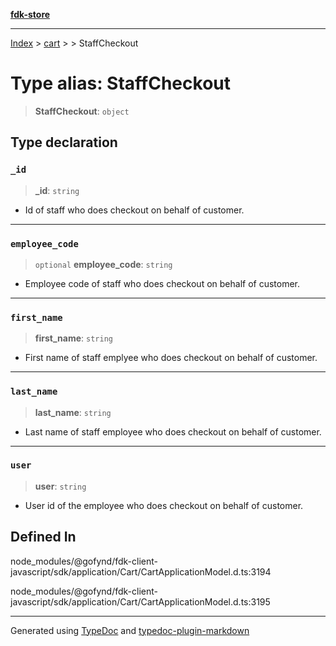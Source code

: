 [**fdk-store**](../../../README.md)
***

[Index](../../../API.md) > [cart](../../README.md) > [<internal>](../README.md) > StaffCheckout

# Type alias: StaffCheckout

> **StaffCheckout**: `object`

## Type declaration

### `_id`

> **\_id**: `string`

- Id of staff who does checkout on behalf of customer.

***

### `employee_code`

> `optional` **employee\_code**: `string`

- Employee code of staff who does checkout
on behalf of customer.

***

### `first_name`

> **first\_name**: `string`

- First name of staff emplyee who does checkout
on behalf of customer.

***

### `last_name`

> **last\_name**: `string`

- Last name of staff employee who does checkout
on behalf of customer.

***

### `user`

> **user**: `string`

- User id of the employee who does checkout on behalf
of customer.

## Defined In

node\_modules/@gofynd/fdk-client-javascript/sdk/application/Cart/CartApplicationModel.d.ts:3194

node\_modules/@gofynd/fdk-client-javascript/sdk/application/Cart/CartApplicationModel.d.ts:3195

***
Generated using [TypeDoc](https://typedoc.org/) and [typedoc-plugin-markdown](https://www.npmjs.com/package/typedoc-plugin-markdown)
